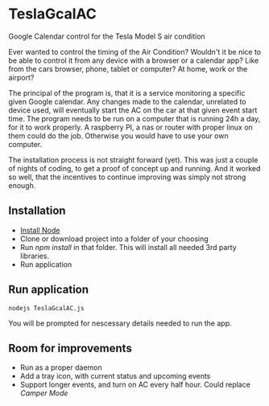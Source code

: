 # TeslaGcalAC
Google Calendar control for the Tesla Model S air condition

Ever wanted to control the timing of the Air Condition?
Wouldn't it be nice to be able to control it from any device with a browser or a calendar app?
Like from the cars browser, phone, tablet or computer? At home, work or the airport?

The principal of the program is, that it is a service monitoring a specific given Google calendar. Any changes made to the calendar, unrelated to device used, will eventually start the AC on the car at that given event start time. The program needs to be run on a computer that is running 24h a day, for it to work properly. A raspberry PI, a nas or router with proper linux on them could do the job. Otherwise you would have to use your own computer.

The installation process is not straight forward (yet).
This was just a couple of nights of coding, to get a proof of concept up and running. And it worked so well, that the incentives to continue improving was simply not strong enough.

## Installation
* [Install Node](https://nodejs.org/)
* Clone or download project into a folder of your choosing
* Run *npm install* in that folder. This will install all needed 3rd party libraries.
* Run application

## Run application

    nodejs TeslaGcalAC.js

You will be prompted for nescessary details needed to run the app.

## Room for improvements
* Run as a proper daemon
* Add a tray icon, with current status and upcoming events
* Support longer events, and turn on AC every half hour. Could replace *Camper Mode*
